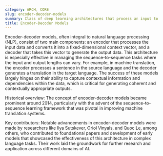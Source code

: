 ```yaml
---
category: ARCH, CORE
slug: encoder-decoder-models
summary: Class of deep learning architectures that process an input to generate a corresponding output.
title: Encoder-Decoder Models
---
```


Encoder-decoder models, often integral to natural language processing (NLP), consist of two main components: an encoder that processes the input data and converts it into a fixed-dimensional context vector, and a decoder that takes this vector to generate the output data. This architecture is especially effective in managing the sequence-to-sequence tasks where the input and output lengths can vary. For example, in machine translation, the encoder processes a sentence in the source language and the decoder generates a translation in the target language. The success of these models largely hinges on their ability to capture contextual information and dependencies within the data, which is critical for generating coherent and contextually appropriate outputs.

Historical overview: The concept of encoder-decoder models became prominent around 2014, particularly with the advent of the sequence-to-sequence learning framework that was pivotal in improving machine translation systems.

Key contributors: Notable advancements in encoder-decoder models were made by researchers like Ilya Sutskever, Oriol Vinyals, and Quoc Le, among others, who contributed to foundational papers and development of early models that showcased the effectiveness of this architecture in complex language tasks. Their work laid the groundwork for further research and application across different domains of AI.